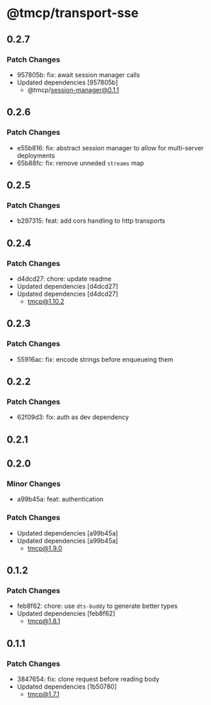 # @tmcp/transport-sse

## 0.2.7

### Patch Changes

- 957805b: fix: await session manager calls
- Updated dependencies [957805b]
    - @tmcp/session-manager@0.1.1

## 0.2.6

### Patch Changes

- e55b816: fix: abstract session manager to allow for multi-server deployments
- 65b88fc: fix: remove unneded `streams` map

## 0.2.5

### Patch Changes

- b297315: feat: add cors handling to http transports

## 0.2.4

### Patch Changes

- d4dcd27: chore: update readme
- Updated dependencies [d4dcd27]
- Updated dependencies [d4dcd27]
    - tmcp@1.10.2

## 0.2.3

### Patch Changes

- 55916ac: fix: encode strings before enqueueing them

## 0.2.2

### Patch Changes

- 62f09d3: fix: auth as dev dependency

## 0.2.1

## 0.2.0

### Minor Changes

- a99b45a: feat: authentication

### Patch Changes

- Updated dependencies [a99b45a]
- Updated dependencies [a99b45a]
    - tmcp@1.9.0

## 0.1.2

### Patch Changes

- feb8f62: chore: use `dts-buddy` to generate better types
- Updated dependencies [feb8f62]
    - tmcp@1.8.1

## 0.1.1

### Patch Changes

- 3847654: fix: clone request before reading body
- Updated dependencies [1b50780]
    - tmcp@1.7.1
